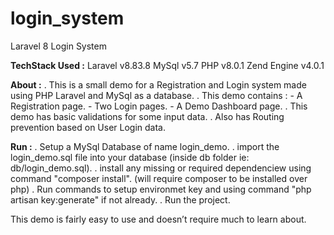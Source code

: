 # login_system
Laravel 8 Login System


**TechStack Used  :**
  Laravel v8.83.8
  MySql v5.7
  PHP v8.0.1
  Zend Engine v4.0.1


**About :**
  . This is a small demo for a Registration and Login system made using PHP Laravel and MySql as a database.
  . This demo contains :
    - A Registration page.
    - Two Login pages.
    - A Demo Dashboard page.
  . This demo has basic validations for some input data.
  . Also has Routing prevention based on User Login data.
  
**Run :**
  . Setup a MySql Database of name login_demo.
  . import the login_demo.sql file into your database (inside db folder ie: db/login_demo.sql).
  . install any missing or required dependenciew using command "composer install". (will require composer to be installed over php)
  . Run commands to setup environmet key and using command "php artisan key:generate" if not already.
  . Run the project.
  
This demo is fairly easy to use and doesn’t require much to learn about.
